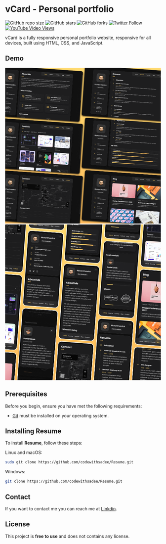# vCard - Personal portfolio

![GitHub repo size](https://img.shields.io/github/repo-size/codewithsadee/vcard-personal-portfolio)
![GitHub stars](https://img.shields.io/github/stars/codewithsadee/vcard-personal-portfolio?style=social)
![GitHub forks](https://img.shields.io/github/forks/codewithsadee/vcard-personal-portfolio?style=social)
[![Twitter Follow](https://img.shields.io/twitter/follow/codewithsadee?style=social)](https://twitter.com/intent/follow?screen_name=codewithsadee)
[![YouTube Video Views](https://img.shields.io/youtube/views/SoxmIlgf2zM?style=social)](https://youtu.be/SoxmIlgf2zM)

vCard is a fully responsive personal portfolio website, responsive for all devices, built using HTML, CSS, and JavaScript.

## Demo

![Resume Desktop Demo](./website-demo-image/desktop.png "Desktop Demo")
![Resume Mobile Demo](./website-demo-image/mobile.png "Mobile Demo")

## Prerequisites

Before you begin, ensure you have met the following requirements:

* [Git](https://git-scm.com/downloads "Download Git") must be installed on your operating system.

## Installing Resume

To install **Resume**, follow these steps:

Linux and macOS:

```bash
sudo git clone https://github.com/codewithsadee/Resume.git
```

Windows:

```bash
git clone https://github.com/codewithsadee/Resume.git
```

## Contact

If you want to contact me you can reach me at [Linkdin](https://www.linkedin.com/in/roheet-bakare-006b72137/).

## License

This project is **free to use** and does not contains any license.
